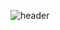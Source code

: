 ![header](https://capsule-render.vercel.app/api?type=waving&text=XV-Swarm-2024&ccolor=&animation=fadeIn&color=gradient&fontColor=000000&customColorList=2&height=200)

